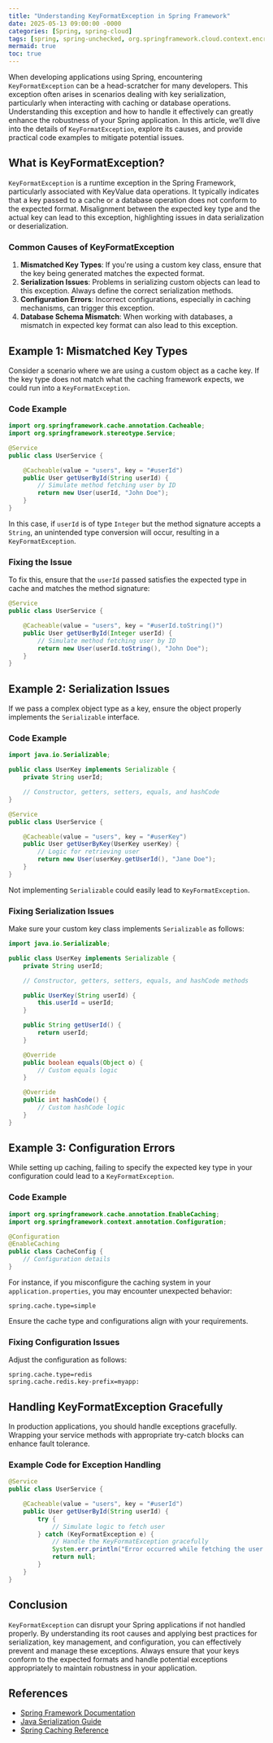 ```yaml
---
title: "Understanding KeyFormatException in Spring Framework"
date: 2025-05-13 09:00:00 -0000
categories: [Spring, spring-cloud]
tags: [spring, spring-unchecked, org.springframework.cloud.context.encrypt]
mermaid: true
toc: true
---
```



When developing applications using Spring, encountering `KeyFormatException` can be a head-scratcher for many developers. This exception often arises in scenarios dealing with key serialization, particularly when interacting with caching or database operations. Understanding this exception and how to handle it effectively can greatly enhance the robustness of your Spring application. In this article, we’ll dive into the details of `KeyFormatException`, explore its causes, and provide practical code examples to mitigate potential issues.

## What is KeyFormatException?

`KeyFormatException` is a runtime exception in the Spring Framework, particularly associated with KeyValue data operations. It typically indicates that a key passed to a cache or a database operation does not conform to the expected format. Misalignment between the expected key type and the actual key can lead to this exception, highlighting issues in data serialization or deserialization.

### Common Causes of KeyFormatException

1. **Mismatched Key Types**: If you're using a custom key class, ensure that the key being generated matches the expected format.
2. **Serialization Issues**: Problems in serializing custom objects can lead to this exception. Always define the correct serialization methods.
3. **Configuration Errors**: Incorrect configurations, especially in caching mechanisms, can trigger this exception.
4. **Database Schema Mismatch**: When working with databases, a mismatch in expected key format can also lead to this exception.

## Example 1: Mismatched Key Types

Consider a scenario where we are using a custom object as a cache key. If the key type does not match what the caching framework expects, we could run into a `KeyFormatException`.

### Code Example

```java
import org.springframework.cache.annotation.Cacheable;
import org.springframework.stereotype.Service;

@Service
public class UserService {

    @Cacheable(value = "users", key = "#userId")
    public User getUserById(String userId) {
        // Simulate method fetching user by ID
        return new User(userId, "John Doe");
    }
}
```

In this case, if `userId` is of type `Integer` but the method signature accepts a `String`, an unintended type conversion will occur, resulting in a `KeyFormatException`.

### Fixing the Issue

To fix this, ensure that the `userId` passed satisfies the expected type in cache and matches the method signature:

```java
@Service
public class UserService {

    @Cacheable(value = "users", key = "#userId.toString()")
    public User getUserById(Integer userId) {
        // Simulate method fetching user by ID
        return new User(userId.toString(), "John Doe");
    }
}
```

## Example 2: Serialization Issues

If we pass a complex object type as a key, ensure the object properly implements the `Serializable` interface.

### Code Example

```java
import java.io.Serializable;

public class UserKey implements Serializable {
    private String userId;

    // Constructor, getters, setters, equals, and hashCode
}

@Service
public class UserService {

    @Cacheable(value = "users", key = "#userKey")
    public User getUserByKey(UserKey userKey) {
        // Logic for retrieving user
        return new User(userKey.getUserId(), "Jane Doe");
    }
}
```

Not implementing `Serializable` could easily lead to `KeyFormatException`. 

### Fixing Serialization Issues

Make sure your custom key class implements `Serializable` as follows:

```java
import java.io.Serializable;

public class UserKey implements Serializable {
    private String userId;

    // Constructor, getters, setters, equals, and hashCode methods

    public UserKey(String userId) {
        this.userId = userId;
    }

    public String getUserId() {
        return userId;
    }

    @Override
    public boolean equals(Object o) {
        // Custom equals logic
    }

    @Override
    public int hashCode() {
        // Custom hashCode logic
    }
}
```

## Example 3: Configuration Errors

While setting up caching, failing to specify the expected key type in your configuration could lead to a `KeyFormatException`.

### Code Example

```java
import org.springframework.cache.annotation.EnableCaching;
import org.springframework.context.annotation.Configuration;

@Configuration
@EnableCaching
public class CacheConfig {
    // Configuration details
}
```

For instance, if you misconfigure the caching system in your `application.properties`, you may encounter unexpected behavior:

```properties
spring.cache.type=simple
```

Ensure the cache type and configurations align with your requirements.

### Fixing Configuration Issues

Adjust the configuration as follows:

```properties
spring.cache.type=redis
spring.cache.redis.key-prefix=myapp:
```

## Handling KeyFormatException Gracefully

In production applications, you should handle exceptions gracefully. Wrapping your service methods with appropriate try-catch blocks can enhance fault tolerance.

### Example Code for Exception Handling

```java
@Service
public class UserService {

    @Cacheable(value = "users", key = "#userId")
    public User getUserById(String userId) {
        try {
            // Simulate logic to fetch user
        } catch (KeyFormatException e) {
            // Handle the KeyFormatException gracefully
            System.err.println("Error occurred while fetching the user: " + e.getMessage());
            return null;
        }
    }
}
```

## Conclusion

`KeyFormatException` can disrupt your Spring applications if not handled properly. By understanding its root causes and applying best practices for serialization, key management, and configuration, you can effectively prevent and manage these exceptions. Always ensure that your keys conform to the expected formats and handle potential exceptions appropriately to maintain robustness in your application.

## References

- [Spring Framework Documentation](https://spring.io/docs)
- [Java Serialization Guide](https://docs.oracle.com/javase/8/docs/platform/serialization/spec/introduction.html)
- [Spring Caching Reference](https://docs.spring.io/spring-framework/docs/current/reference/html/integration.html#cache)